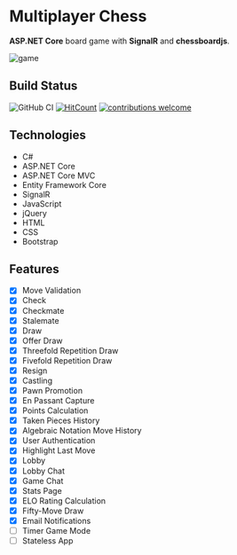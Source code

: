 # Multiplayer Chess

**ASP.NET Core** board game with **SignalR** and **chessboardjs**.

![game](src/Web/Chess.Web/wwwroot/img/ezgif.com-gif-maker.gif)

## Build Status

![GitHub CI](https://github.com/psp87/Chess/actions/workflows/master_chess-bg.yml/badge.svg)
[![HitCount](https://hits.dwyl.com/psp87/Chess.svg?style=flat-square)](http://hits.dwyl.com/psp87/Chess)
[![contributions welcome](https://img.shields.io/badge/contributions-welcome-brightgreen.svg?style=flat)](https://github.com/dwyl/esta/issues)

## Technologies

* C#
* ASP.NET Core
* ASP.NET Core MVC
* Entity Framework Core
* SignalR
* JavaScript
* jQuery
* HTML
* CSS
* Bootstrap

## Features

- [x] Move Validation
- [x] Check
- [x] Checkmate
- [x] Stalemate
- [x] Draw
- [x] Offer Draw
- [x] Threefold Repetition Draw
- [x] Fivefold Repetition Draw
- [x] Resign
- [x] Castling
- [x] Pawn Promotion
- [x] En Passant Capture
- [x] Points Calculation
- [x] Taken Pieces History
- [x] Algebraic Notation Move History
- [x] User Authentication
- [x] Highlight Last Move
- [x] Lobby
- [x] Lobby Chat
- [x] Game Chat
- [x] Stats Page
- [x] ELO Rating Calculation
- [x] Fifty-Move Draw
- [x] Email Notifications
- [ ] Timer Game Mode
- [ ] Stateless App
